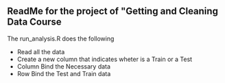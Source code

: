 ## ReadMe for the project of "Getting and Cleaning Data Course

The run_analysis.R does the following

- Read all the data
- Create a new column that indicates wheter is a Train or a Test
- Column Bind the Necessary data
- Row Bind the Test and Train data


